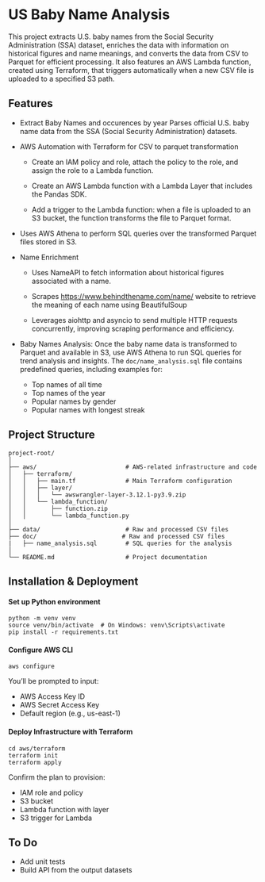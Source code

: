 # US Baby Name Analysis

This project extracts U.S. baby names from the Social Security Administration (SSA) dataset, enriches the data with information on historical figures and name meanings, and converts the data from CSV to Parquet for efficient processing. It also features an AWS Lambda function, created using Terraform, that triggers automatically when a new CSV file is uploaded to a specified S3 path.

## Features
- Extract Baby Names and occurences by year
Parses official U.S. baby name data from the SSA (Social Security Administration) datasets.

- AWS Automation with Terraform for CSV to parquet transformation

    - Create an IAM policy and role, attach the policy to the role, and assign the role to a Lambda function.

    - Create an AWS Lambda function with a Lambda Layer that includes the Pandas SDK.

    - Add a trigger to the Lambda function: when a file is uploaded to an S3 bucket, the function transforms the file to Parquet format.

- Uses AWS Athena to perform SQL queries over the transformed Parquet files stored in S3.

- Name Enrichment

    - Uses NameAPI to fetch information about historical figures associated with a name.

    - Scrapes  https://www.behindthename.com/name/ website to retrieve the meaning of each name using BeautifulSoup

    - Leverages aiohttp and asyncio to send multiple HTTP requests concurrently, improving scraping performance and efficiency.

- Baby Names Analysis:
    Once the baby name data is transformed to Parquet and available in S3, use AWS Athena to run SQL queries for trend analysis and insights. The `doc/name_analysis.sql` file contains predefined queries, including examples for:

    - Top names of all time
    - Top names of the year
    - Popular names by gender
    - Popular names with longest streak

## Project Structure
```
project-root/
│
├── aws/                         # AWS-related infrastructure and code
│   ├── terraform/
│   │   ├── main.tf              # Main Terraform configuration
│   │   ├── layer/
│   │   │   └── awswrangler-layer-3.12.1-py3.9.zip
│   │   └── lambda_function/
│   │       ├── function.zip
│   │       └── lambda_function.py
│
├── data/                        # Raw and processed CSV files
├── doc/                        # Raw and processed CSV files
|   ├── name_analysis.sql        # SQL queries for the analysis
│
└── README.md                    # Project documentation
```

## Installation & Deployment
#### Set up Python environment

```
python -m venv venv
source venv/bin/activate  # On Windows: venv\Scripts\activate
pip install -r requirements.txt
```

####  Configure AWS CLI
```aws configure```

You’ll be prompted to input:
- AWS Access Key ID
- AWS Secret Access Key
- Default region (e.g., us-east-1)
#### Deploy Infrastructure with Terraform

```
cd aws/terraform
terraform init
terraform apply
```
Confirm the plan to provision:
- IAM role and policy
- S3 bucket
- Lambda function with layer
- S3 trigger for Lambda
## To Do
- Add unit tests
- Build API from the output datasets